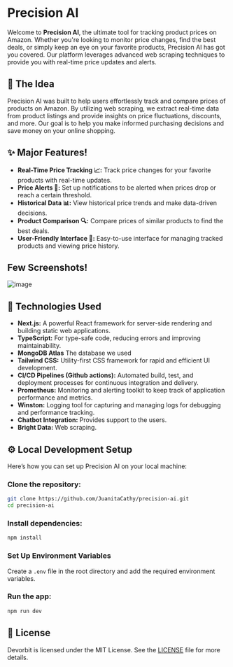 # Precision AI

Welcome to **Precision AI**, the ultimate tool for tracking product prices on Amazon. Whether you're looking to monitor price changes, find the best deals, or simply keep an eye on your favorite products, Precision AI has got you covered. Our platform leverages advanced web scraping techniques to provide you with real-time price updates and alerts.

## 🚀 The Idea

Precision AI was built to help users effortlessly track and compare prices of products on Amazon. By utilizing web scraping, we extract real-time data from product listings and provide insights on price fluctuations, discounts, and more. Our goal is to help you make informed purchasing decisions and save money on your online shopping.

## ✨ Major Features!

- **Real-Time Price Tracking 📈:** Track price changes for your favorite products with real-time updates.
- **Price Alerts 🚨:** Set up notifications to be alerted when prices drop or reach a certain threshold.
- **Historical Data 📊:** View historical price trends and make data-driven decisions.
- **Product Comparison 🔍:** Compare prices of similar products to find the best deals.
- **User-Friendly Interface 🌟:** Easy-to-use interface for managing tracked products and viewing price history.

## Few Screenshots!

![image](https://github.com/user-attachments/assets/39f02dca-ce0b-4a81-b4d3-b2b57ce046bd)


## 🌟 Technologies Used

- **Next.js:** A powerful React framework for server-side rendering and building static web applications.
- **TypeScript:** For type-safe code, reducing errors and improving maintainability.
- **MongoDB Atlas** The database we used
- **Tailwind CSS:** Utility-first CSS framework for rapid and efficient UI development.
- **CI/CD Pipelines (Github actions):** Automated build, test, and deployment processes for continuous integration and delivery.
- **Prometheus:** Monitoring and alerting toolkit to keep track of application performance and metrics.
- **Winston:** Logging tool for capturing and managing logs for debugging and performance tracking.
- **Chatbot Integration:** Provides support to the users.
- **Bright Data:** Web scraping.

## ⚙️ Local Development Setup

Here’s how you can set up Precision AI on your local machine:

### Clone the repository:

```sh
git clone https://github.com/JuanitaCathy/precision-ai.git
cd precision-ai
```

### Install dependencies:

```sh
npm install
```

### Set Up Environment Variables

Create a `.env` file in the root directory and add the required environment variables.

### Run the app:

```sh
npm run dev
```

## 📜 License

Devorbit is licensed under the MIT License. See the [LICENSE](LICENSE) file for more details.
